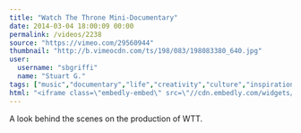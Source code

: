 ```yaml
---
title: "Watch The Throne Mini-Documentary"
date: 2014-03-04 18:00:09 00:00
permalink: /videos/2238
source: "https://vimeo.com/29560944"
thumbnail: "http://b.vimeocdn.com/ts/198/083/198083380_640.jpg"
user:
  username: "sbgriffi"
  name: "Stuart G."
tags: ["music","documentary","life","creativity","culture","inspiration","micro documentary"]
html: "<iframe class=\"embedly-embed\" src=\"//cdn.embedly.com/widgets/media.html?src=http%3A%2F%2Fplayer.vimeo.com%2Fvideo%2F29560944&src_secure=1&url=http%3A%2F%2Fvimeo.com%2F29560944&image=http%3A%2F%2Fb.vimeocdn.com%2Fts%2F198%2F083%2F198083380_640.jpg&key=daaebf4d9cdd46779200162d0ca86e20&type=text%2Fhtml&schema=vimeo\" width=\"640\" height=\"360\" scrolling=\"no\" frameborder=\"0\" allowfullscreen></iframe>"
---
```


A look behind the scenes on the production of WTT.